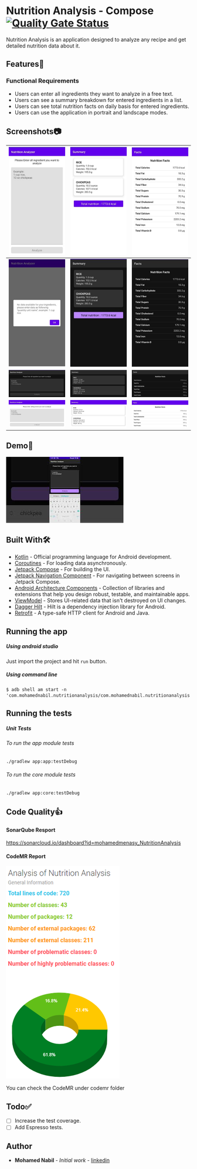 # Nutrition Analysis - Compose [![Quality Gate Status](https://sonarcloud.io/api/project_badges/measure?project=mohamedmenasy_NutritionAnalysis&metric=alert_status)](https://sonarcloud.io/dashboard?id=mohamedmenasy_NutritionAnalysis)

Nutrition Analysis is an application designed to analyze any recipe and get detailed nutrition data about it.

## Features📝

### Functional Requirements

- Users can enter all ingredients they want to analyze in a free text.
- Users can see a summary breakdown for entered ingredients in a list.
- Users can see total nutrition facts on daily basis for entered ingredients.
- Users can use the application in portrait and landscape modes.

## Screenshots📷

| ![](https://raw.githubusercontent.com/mohamedmenasy/NutritionAnalysis/main/Screenshots/Screenshot_1_portrait_light.jpg) | ![](https://raw.githubusercontent.com/mohamedmenasy/NutritionAnalysis/main/Screenshots/Screenshot_2_portrait_light.jpg) | ![](https://raw.githubusercontent.com/mohamedmenasy/NutritionAnalysis/main/Screenshots/Screenshot_3_portrait_light.jpg) |
| :----------------------------------------------------------: | :----------------------------------------------------------: | :----------------------------------------------------------: |
| ![](https://raw.githubusercontent.com/mohamedmenasy/NutritionAnalysis/main/Screenshots/Screenshot_4_portrait_light.jpg) | ![](https://raw.githubusercontent.com/mohamedmenasy/NutritionAnalysis/main/Screenshots/Screenshot_2_portrait_dark.jpg) | ![](https://raw.githubusercontent.com/mohamedmenasy/NutritionAnalysis/main/Screenshots/Screenshot_3_portrait_dark.jpg) |
| ![](https://raw.githubusercontent.com/mohamedmenasy/NutritionAnalysis/main/Screenshots/Screenshot_1_landscape_dark.jpg) | ![](https://raw.githubusercontent.com/mohamedmenasy/NutritionAnalysis/main/Screenshots/Screenshot_2_landscape_dark.jpg) | ![](https://raw.githubusercontent.com/mohamedmenasy/NutritionAnalysis/main/Screenshots/Screenshot_3_landscape_dark.jpg) |
| ![](https://raw.githubusercontent.com/mohamedmenasy/NutritionAnalysis/main/Screenshots/Screenshot_1_landscape_light.jpg) | ![](https://raw.githubusercontent.com/mohamedmenasy/NutritionAnalysis/main/Screenshots/Screenshot_2_landscape_light.jpg) | ![](https://raw.githubusercontent.com/mohamedmenasy/NutritionAnalysis/main/Screenshots/Screenshot_3_landscape_light.jpg) |

## Demo📱

[![Demo Video](https://raw.githubusercontent.com/mohamedmenasy/NutritionAnalysis/main/Screenshots/youtube_thumbnail.jpg)](https://www.youtube.com/watch?v=2P3mqUBVdwg)

## Built With🛠

- [Kotlin](https://kotlinlang.org/) - Official programming language for Android development.
- [Coroutines](https://kotlinlang.org/docs/reference/coroutines-overview.html) - For loading data asynchronously.
- [Jetpack Compose](https://developer.android.com/jetpack/compose) - For building the UI.
- [Jetpack Navigation Component](https://developer.android.com/jetpack/compose/navigation) - For navigating between screens in Jetpack Compose.
- [Android Architecture Components](https://developer.android.com/topic/libraries/architecture) - Collection of libraries and extensions that help you design robust, testable, and maintainable apps.
- [ViewModel](https://developer.android.com/topic/libraries/architecture/viewmodel) - Stores UI-related data that isn't destroyed on UI changes.
- [Dagger Hilt](https://dagger.dev/hilt/) - Hilt is a dependency injection library for Android.
- [Retrofit](https://square.github.io/retrofit/) - A type-safe HTTP client for Android and Java.

## Running the app

##### Using android studio

Just import the project and hit `run` button.

##### Using command line 

```
$ adb shell am start -n 'com.mohamednabil.nutritionanalysis/com.mohamednabil.nutritionanalysis'
```

## Running the tests

##### Unit Tests

###### To run the app module tests 

```bash
./gradlew app:app:testDebug
```

###### To run the core module tests 

```bash
./gradlew app:core:testDebug
```

## Code Quality👍

#### SonarQube Resport

https://sonarcloud.io/dashboard?id=mohamedmenasy_NutritionAnalysis

#### CodeMR Report

![](https://raw.githubusercontent.com/mohamedmenasy/NutritionAnalysis/main/Screenshots/codemr.png)

You can check the CodeMR under codemr folder

## Todo✅

- [ ] Increase the test coverage.
- [ ] Add Espresso tests.

## Author

- **Mohamed Nabil** - *Initial work* - [linkedin](<https://www.linkedin.com/in/mohamedmenasy/>)